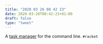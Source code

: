 ```yaml
---
title: "2020 03 26 08 42 23"
date: 2020-03-26T08:42:23+01:00
draft: false
type: "tweet"
---
```

A [task manager](https://github.com/c2d7fa/untask) for the command line. `#racket`

